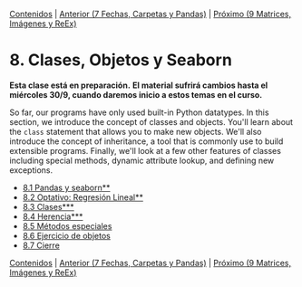 [Contenidos](../Contenidos.md) \| [Anterior (7 Fechas, Carpetas y Pandas)](../07_datetime_SO_Pandas_sns/00_Resumen.md) \| [Próximo (9 Matrices, Imágenes y ReEx)](../09_Imagenes_y_Objetos/00_Resumen.md)

# 8. Clases, Objetos y Seaborn
**Esta clase está en preparación.**
**El material sufrirá cambios hasta el miércoles 30/9, cuando daremos inicio a estos temas en el curso.**

So far, our programs have only used built-in Python datatypes.  In
this section, we introduce the concept of classes and objects.  You'll
learn about the `class` statement that allows you to make new objects.
We'll also introduce the concept of inheritance, a tool that is commonly
use to build extensible programs.  Finally, we'll look at a few other
features of classes including special methods, dynamic attribute lookup,
and defining new exceptions.


* [8.1 Pandas  y seaborn**](01_Pandas_seaborn.md)
* [8.2 Optativo: Regresión Lineal**](02_OPT_RL.md)
* [8.3 Clases***](03_Clases.md)
* [8.4 Herencia***](04_Herencia.md)
* [8.5 Métodos especiales](05_Métodos_Especiales.md)
* [8.6 Ejercicio de objetos](06_Ejs_OOP.md)
* [8.7 Cierre](07_Cierre.md)


[Contenidos](../Contenidos.md) \| [Anterior (7 Fechas, Carpetas y Pandas)](../07_datetime_SO_Pandas_sns/00_Resumen.md) \| [Próximo (9 Matrices, Imágenes y ReEx)](../09_Imagenes_y_Objetos/00_Resumen.md)
